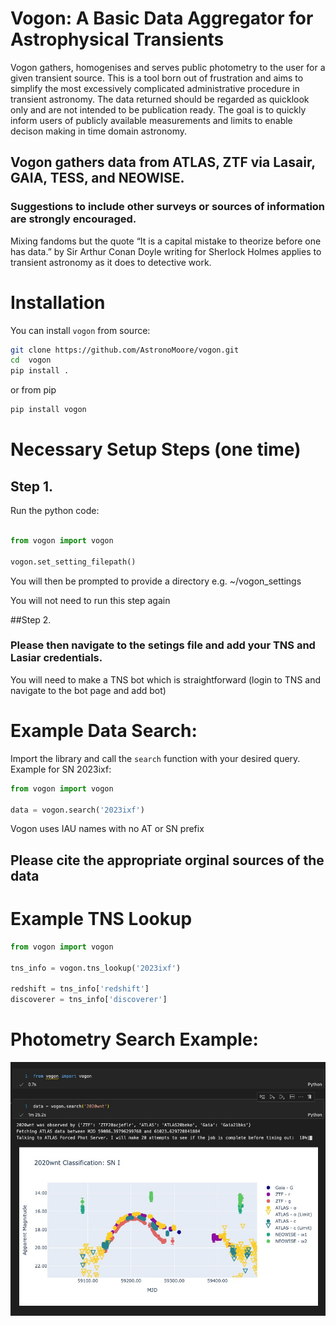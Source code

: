 # Vogon: A Basic Data Aggregator for Astrophysical Transients

Vogon gathers, homogenises and serves public photometry to the user for a given transient source. This is a tool born out of frustration and aims to simplify the most excessively complicated administrative procedure in transient astronomy. The data returned should be regarded as quicklook only and are not intended to be publication ready. The goal is to quickly inform users of publicly available measurements and limits to enable decison making in time domain astronomy. 

## Vogon gathers data from ATLAS, ZTF via Lasair, GAIA, TESS, and NEOWISE. 
### Suggestions to include other surveys or sources of information are strongly encouraged.

Mixing fandoms but the quote “It is a capital mistake to theorize before one has data.” by Sir Arthur Conan Doyle writing for Sherlock Holmes applies to transient astronomy as it does to detective work.


# Installation

You can install `vogon` from source:

```bash 
git clone https://github.com/AstronoMoore/vogon.git
cd  vogon
pip install .
```
or from pip 

```bash 
pip install vogon
```

# Necessary Setup Steps (one time)

## Step 1. 

Run the python code:

```python

from vogon import vogon

vogon.set_setting_filepath()

```
You will then be prompted to provide a directory e.g. ~/vogon_settings 

You will not need to run this step again

##Step 2.

### Please then navigate to the setings file and add your TNS and Lasiar credentials.

You will need to make a TNS bot which is straightforward (login to TNS and navigate to the bot page and add bot)

# Example Data Search:

Import the library and call the `search` function with your desired query. Example for SN 2023ixf:

```python
from vogon import vogon

data = vogon.search('2023ixf')
```

Vogon uses IAU names with no AT or SN prefix

## Please cite the appropriate orginal sources of the data

# Example TNS Lookup

```python
from vogon import vogon

tns_info = vogon.tns_lookup('2023ixf')

redshift = tns_info['redshift']
discoverer = tns_info['discoverer']
```


# Photometry Search Example:

![screenshot](voogn_example.jpg)
